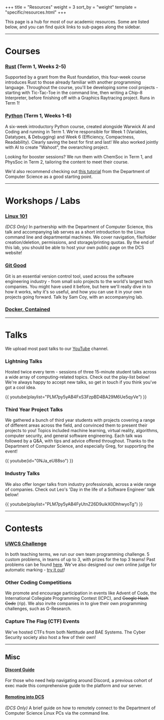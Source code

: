 +++
title = "Resources"
weight = 3
sort_by = "weight"
template = "specific/resources.html"
+++

This page is a hub for most of our academic resources. Some are listed below, and you can find quick links to sub-pages along the sidebar.

---

# Courses

### [Rust](https://rs118.uwcs.co.uk) (Term 1, Weeks 2-5)

Supported by a grant from the Rust foundation, this four-week course introduces Rust to those already familiar with another programming language. Throughout the course, you'll be developing some cool projects - starting with Tic-Tac-Toe in the command line, then writing a Chip-8 Interpreter, before finishing off with a Graphics Raytracing project. Runs in Term 1!

### [Python](https://go.uwcs.uk/python) (Term 1, Weeks 1-6)

A six-week introductory Python course, created alongside Warwick AI and Coding and running in Term 1.
We're responsible for Week 1 (Variables, Datatypes, & Debugging) and Week 6 (Efficiency, Compactness, Readability). Clearly saving the best for first and last! We also worked jointly with AI to create "Wahoot", the overarching project.

Looking for booster sessions? We run them with ChemSoc in Term 1, and PhysSoc in Term 2, tailoring the content to meet their course.

We'd also recommend checking out [this tutorial](https://howtoprogram.dcs.warwick.ac.uk) from the Department of Computer Science as a good starting point.

---

# Workshops / Labs

### [Linux 101](https://uwcs.co.uk/resources/linux-101/)
*(DCS Only)* In partnership with the Department of Computer Science, this talk and accompanying lab serves as a short introduction to the Linux command line and departmental machines. We cover navigation, file/folder creation/deletion, permissions, and storage/printing quotas. By the end of this lab, you should be able to host your own public page on the DCS website!

### [Git Good](https://uwcs.co.uk/resources/git-good/)
Git is an essential version control tool, used across the software engineering industry - from small solo projects to the world's largest tech companies. You might have used it before, but here we'll really dive in to how it works, why it's so useful, and how you can use it in your own projects going forward. Talk by Sam Coy, with an accompanying lab.

### [Docker, Contained](https://uwcs.co.uk/resources/docker/)


---

# Talks
We upload most past talks to our [YouTube](https://www.youtube.com/@warwickcomputing) channel.

### Lightning Talks

Hosted twice every term - sessions of three 15-minute student talks across a wide array of computing-related topics. Check out the play-list below! We're always happy to accept new talks, so get in touch if you think you've got a cool idea.

{{ youtube(playlist="PLM7py5yAB4FxS3FzpBD4BA29M6Ue5qyVe") }}

### Third Year Project Talks

We gathered a bunch of third year students with projects covering a range of different areas across the field, and convinced them to present their projects to you! Topics included machine learning, virtual reality, algorithms, computer security, and general software engineering. Each talk was followed by a Q&A, with tips and advice offered throughout. Thanks to the Department of Computer Science, and especially Greg, for supporting the event!

{{ youtube(id="0NJa_eU88so") }}

### Industry Talks

We also offer longer talks from industry professionals, across a wide range of companies. Check out Leo's 'Day in the life of a Software Engineer' talk below!

{{ youtube(playlist="PLM7py5yAB4FyUtnZ26D9uikX0DhhwyoTg") }}

---

# Contests

### [UWCS Challenge](https://challenge.uwcs.co.uk)
In both teaching terms, we run our own team programming challenge. 5 custom problems, in teams of up to 3, with prizes for the top 3 teams! Past problems can be found [here](https://github.com/UWCS/progcomps/releases). We've also designed our own online judge for automatic marking - [try it out](https://challenge.uwcs.co.uk)!

### Other Coding Competitions
We promote and encourage participation in events like Advent of Code, the International Collegiate Programming Contest (ICPC), and ~~Google Hash Code~~ (rip). We also invite companies in to give their own programming challenges, such as G-Research.

### Capture The Flag (CTF) Events

We've hosted CTFs from both Nettitude and BAE Systems. The Cyber Security society also host a few of their own!

---

## Misc

#### [Discord Guide](https://uwcs.co.uk/documents/9/UWCS_Discord_Guide.pdf)

For those who need help navigating around Discord, a previous cohort of exec made this comprehensive guide to the platform and our server.

#### [Remoting into DCS](https://uwcs.co.uk/resources/remotedcs/)

*(DCS Only)* A brief guide on how to remotely connect to the Department of Computer Science Linux PCs via the command line.